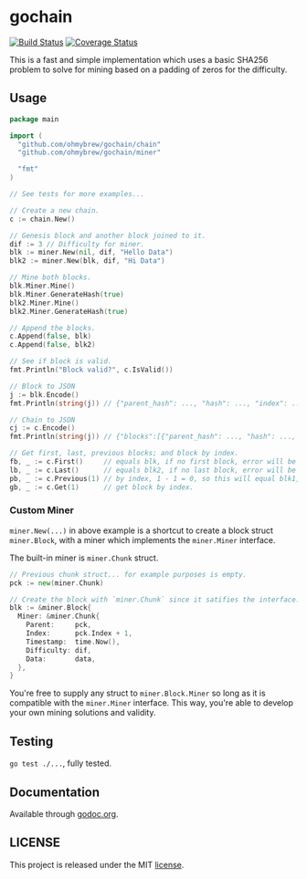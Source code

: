 # gochain

[![Build Status](https://secure.travis-ci.org/ohmybrew/gochain.png?branch=master)](http://travis-ci.org/ohmybrew/gochain)
[![Coverage Status](https://coveralls.io/repos/github/ohmybrew/gochain/badge.svg?branch=master)](https://coveralls.io/github/ohmybrew/gochain?branch=master)

This is a fast and simple implementation which uses a basic SHA256 problem to solve for mining based on a padding of zeros for the difficulty.

## Usage

```go
package main

import (
  "github.com/ohmybrew/gochain/chain"
  "github.com/ohmybrew/gochain/miner"

  "fmt"
)

// See tests for more examples...

// Create a new chain.
c := chain.New()

// Genesis block and another block joined to it.
dif := 3 // Difficulty for miner.
blk := miner.New(nil, dif, "Hello Data")
blk2 := miner.New(blk, dif, "Hi Data")

// Mine both blocks.
blk.Miner.Mine()
blk.Miner.GenerateHash(true)
blk2.Miner.Mine()
blk2.Miner.GenerateHash(true)

// Append the blocks.
c.Append(false, blk)
c.Append(false, blk2)

// See if block is valid.
fmt.Println("Block valid?", c.IsValid())

// Block to JSON
j := blk.Encode()
fmt.Println(string(j)) // {"parent_hash": ..., "hash": ..., "index": ..., "pow": ..., "timestamp": ..., "difficulty": ..., "data": ...}

// Chain to JSON
cj := c.Encode()
fmt.Println(string(j)) // {"blocks":[{"parent_hash": ..., "hash": ..., "index": ..., "pow": ..., "timestamp": ..., "difficulty": ..., "data": ...}, {...}]}

// Get first, last, previous blocks; and block by index.
fb, _ := c.First()     // equals blk, if no first block, error will be second return.
lb, _ := c.Last()      // equals blk2, if no last block, error will be second return.
pb, _ := c.Previous(1) // by index, 1 - 1 = 0, so this will equal blk1, if no previous block, error will be second return.
gb, _ := c.Get(1)      // get block by index.
```

### Custom Miner

`miner.New(...)` in above example is a shortcut to create a block struct `miner.Block`, with a miner which implements the `miner.Miner` interface.

The built-in miner is `miner.Chunk` struct.

```go
// Previous chunk struct... for example purposes is empty.
pck := new(miner.Chunk)

// Create the block with `miner.Chunk` since it satifies the interface.
blk := &miner.Block{
  Miner: &miner.Chunk{
    Parent:     pck,
    Index:      pck.Index + 1,
    Timestamp:  time.Now(),
    Difficulty: dif,
    Data:       data,
  },
}
```

You're free to supply any struct to `miner.Block.Miner` so long as it is compatible with the `miner.Miner` interface. This way, you're able to develop your own mining solutions and validity.

## Testing

`go test ./...`, fully tested.

## Documentation

Available through [godoc.org](https://godoc.org/github.com/ohmybrew/gochain).

## LICENSE

This project is released under the MIT [license](https://github.com/ohmybrew/gochain/blob/master/LICENSE).
